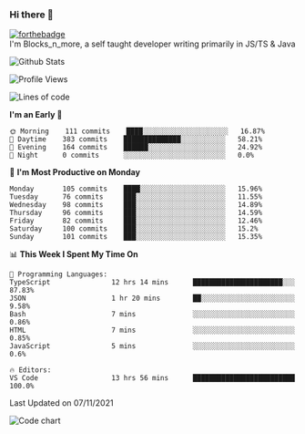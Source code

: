 ### Hi there 👋
[![forthebadge](https://forthebadge.com/images/badges/0-percent-optimized.svg)](https://forthebadge.com)<br>
I'm Blocks_n_more, a self taught developer writing primarily in JS/TS & Java

![Github Stats](https://github-readme-stats.vercel.app/api?username=blocksnmore&show_icons=true&theme=dark)
<!--START_SECTION:waka-->
![Profile Views](http://img.shields.io/badge/Profile%20Views-1-blue)

![Lines of code](https://img.shields.io/badge/From%20Hello%20World%20I%27ve%20Written-2.1%20million%20lines%20of%20code-blue)

**I'm an Early 🐤** 

```text
🌞 Morning    111 commits    ████░░░░░░░░░░░░░░░░░░░░░   16.87% 
🌆 Daytime    383 commits    ██████████████░░░░░░░░░░░   58.21% 
🌃 Evening    164 commits    ██████░░░░░░░░░░░░░░░░░░░   24.92% 
🌙 Night      0 commits      ░░░░░░░░░░░░░░░░░░░░░░░░░   0.0%

```
📅 **I'm Most Productive on Monday** 

```text
Monday       105 commits    ████░░░░░░░░░░░░░░░░░░░░░   15.96% 
Tuesday      76 commits     ███░░░░░░░░░░░░░░░░░░░░░░   11.55% 
Wednesday    98 commits     ███░░░░░░░░░░░░░░░░░░░░░░   14.89% 
Thursday     96 commits     ███░░░░░░░░░░░░░░░░░░░░░░   14.59% 
Friday       82 commits     ███░░░░░░░░░░░░░░░░░░░░░░   12.46% 
Saturday     100 commits    ███░░░░░░░░░░░░░░░░░░░░░░   15.2% 
Sunday       101 commits    ███░░░░░░░░░░░░░░░░░░░░░░   15.35%

```


📊 **This Week I Spent My Time On** 

```text
💬 Programming Languages: 
TypeScript               12 hrs 14 mins      ██████████████████████░░░   87.83% 
JSON                     1 hr 20 mins        ██░░░░░░░░░░░░░░░░░░░░░░░   9.58% 
Bash                     7 mins              ░░░░░░░░░░░░░░░░░░░░░░░░░   0.86% 
HTML                     7 mins              ░░░░░░░░░░░░░░░░░░░░░░░░░   0.85% 
JavaScript               5 mins              ░░░░░░░░░░░░░░░░░░░░░░░░░   0.6%

🔥 Editors: 
VS Code                  13 hrs 56 mins      █████████████████████████   100.0%

```


 Last Updated on 07/11/2021
<!--END_SECTION:waka-->
![Code chart](https://github-readme-stats.vercel.app/api/top-langs/?username=blocksnmore&layout=compact&theme=dark)
